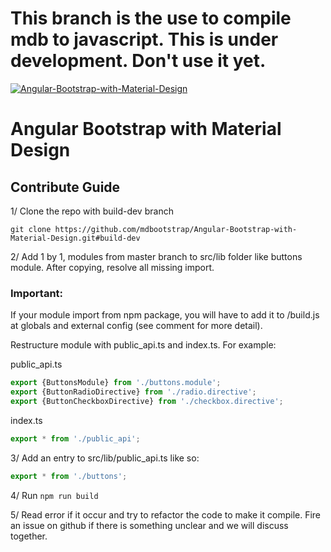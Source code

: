 # This branch is the use to compile mdb to javascript. This is under development. Don't use it yet. 

[![Angular-Bootstrap-with-Material-Design](https://mdbootstrap.com/img/Mockups/MDB-post/angular-about.jpg)](https://mdbootstrap.com/angular/)

# Angular Bootstrap with Material Design

## Contribute Guide

1/ Clone the repo with build-dev branch

`git clone https://github.com/mdbootstrap/Angular-Bootstrap-with-Material-Design.git#build-dev`

2/ Add 1 by 1, modules from master branch to src/lib folder like buttons module. After copying, resolve all missing import.

### Important:  

If your module import from npm package, you will have to add it to /build.js at globals and external config 
(see comment for more detail).

Restructure module with public_api.ts and index.ts. For example:

public_api.ts
```ts
export {ButtonsModule} from './buttons.module';
export {ButtonRadioDirective} from './radio.directive';
export {ButtonCheckboxDirective} from './checkbox.directive';
```
index.ts
```ts
export * from './public_api';
```

3/ Add an entry to src/lib/public_api.ts like so:

```ts
export * from './buttons';
```

4/ Run `npm run build`

5/ Read error if it occur and try to refactor the code to make it compile. Fire an issue on github if there is something unclear and we will discuss together.